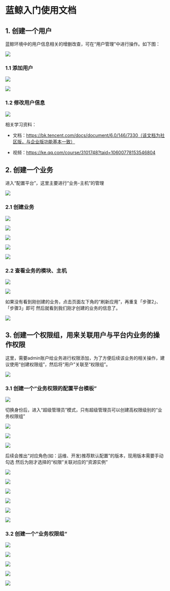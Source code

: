 # **蓝鲸入门使用文档**

## **1. 创建一个用户**
蓝鲸环境中的用户信息相关的增删改查，可在“用户管理”中进行操作。如下图：

![](../../.gitbook/assets/image-reference-bkuserguide-1.png)


### **1.1 添加用户**
![](../../.gitbook/assets/image-reference-bkuserguide-2.png)

![](../../.gitbook/assets/image-reference-bkuserguide-3.png)

### **1.2 修改用户信息**

![](../../.gitbook/assets/image-reference-bkuserguide-4.png)

相关学习资料：
- 文档：https://bk.tencent.com/docs/document/6.0/146/7330（该文档为社区版，与企业版功能基本一致）

- 视频：https://ke.qq.com/course/3101748?taid=10600778153546804

## **2. 创建一个业务**

进入“配置平台”，这里主要进行“业务-主机”的管理

![](../../.gitbook/assets/image-reference-bkuserguide-5.png)

### **2.1 创建业务**

![](../../.gitbook/assets/image-reference-bkuserguide-6.png)

![](../../.gitbook/assets/image-reference-bkuserguide-7.png)

![](../../.gitbook/assets/image-reference-bkuserguide-8.png)

![](../../.gitbook/assets/image-reference-bkuserguide-9.png)

![](../../.gitbook/assets/image-reference-bkuserguide-10.png)

### **2.2 查看业务的模块、主机**

![](../../.gitbook/assets/image-reference-bkuserguide-11.png)

![](../../.gitbook/assets/image-reference-bkuserguide-12.png)

如果没有看到刚创建的业务，点击页面左下角的“刷新应用”，再重复「步骤2」、「步骤3」即可
然后就看到我们刚才创建的业务的信息了。

![](../../.gitbook/assets/image-reference-bkuserguide-13.png)


## **3. 创建一个权限组，用来关联用户与平台内业务的操作权限**

这里，需要admin账户给业务进行权限添加，为了方便后续该业务的相关操作，建议使用“创建权限组”，然后将“用户”关联至“权限组”。

![](../../.gitbook/assets/image-reference-bkuserguide-14.png)


### **3.1 创建一个“业务权限的配置平台模板”**

![](../../.gitbook/assets/image-reference-bkuserguide-15.png)

切换身份后，进入“超级管理员”模式，只有超级管理员可以创建高权限级别的“业务权限组”

![](../../.gitbook/assets/image-reference-bkuserguide-16.png)

![](../../.gitbook/assets/image-reference-bkuserguide-17.png)

![](../../.gitbook/assets/image-reference-bkuserguide-18.png)

后续会推出“对应角色(如：运维、开发)推荐默认配置”的版本，现用版本需要手动勾选
然后为刚才选择的“权限”关联对应的“资源实例”


![](../../.gitbook/assets/image-reference-bkuserguide-19.png)

![](../../.gitbook/assets/image-reference-bkuserguide-20.png)

![](../../.gitbook/assets/image-reference-bkuserguide-21.png)

![](../../.gitbook/assets/image-reference-bkuserguide-22.png)

![](../../.gitbook/assets/image-reference-bkuserguide-23.png)

![](../../.gitbook/assets/image-reference-bkuserguide-24.png)


### **3.2 创建一个”业务权限组“**

![](../../.gitbook/assets/image-reference-bkuserguide-25.png)

![](../../.gitbook/assets/image-reference-bkuserguide-26.png)

![](../../.gitbook/assets/image-reference-bkuserguide-27.png)

![](../../.gitbook/assets/image-reference-bkuserguide-28.png)

![](../../.gitbook/assets/image-reference-bkuserguide-29.png)